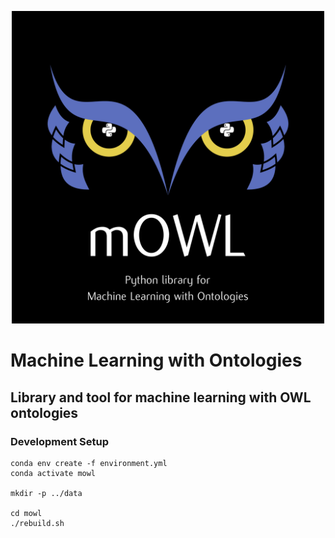 <p align="center">
  <img src="docs/source/mowl_black_background_colors_2048x2048px.png" width="500"/>
</p>
  
# Machine Learning with Ontologies
## Library and tool for machine learning with OWL ontologies


### Development Setup

```
conda env create -f environment.yml
conda activate mowl

mkdir -p ../data

cd mowl
./rebuild.sh

```
